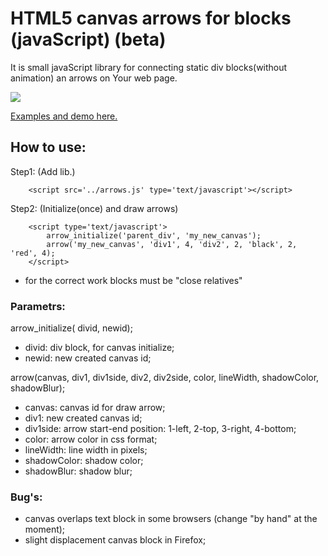 # HTML5 canvas arrows for blocks (javaScript) (beta)

It is small javaScript library for connecting static div blocks(without animation) an arrows on Your web page.

<img src="https://github.com/Verhov/arrows_for_blocks/blob/master/screenshot.png?raw=true" />

<a href="http://michael.verhov.com/Project/canvas_arrows_for_div">Examples and demo here.</a>


## How to use:

Step1: (Add lib.)

        <script src='../arrows.js' type='text/javascript'></script>

Step2: (Initialize(once) and draw arrows)

        <script type='text/javascript'>
          	arrow_initialize('parent_div', 'my_new_canvas');
          	arrow('my_new_canvas', 'div1', 4, 'div2', 2, 'black', 2, 'red', 4);
        </script>

* for the correct work blocks must be "close relatives"

### Parametrs:

arrow_initialize( divid, newid);

* divid: div block, for canvas initialize;
* newid: new created canvas id;

arrow(canvas, div1, div1side, div2, div2side, color, lineWidth, shadowColor, shadowBlur);

* canvas: canvas id for draw arrow;
* div1: new created canvas id;
* div1side: arrow start-end position: 1-left, 2-top, 3-right, 4-bottom;
* color: arrow color in css format;
* lineWidth: line width in pixels;
* shadowColor: shadow color;
* shadowBlur: shadow blur;


### Bug's:

* canvas overlaps text block in some browsers (change "by hand" at the moment);
* slight displacement canvas block in Firefox;